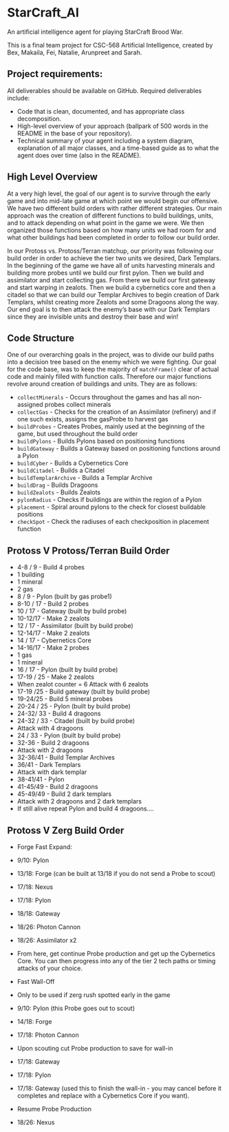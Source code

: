 # StarCraft_AI
An artificial intelligence agent for playing StarCraft Brood War.

This is a final team project for CSC-568 Artificial Intelligence, created by Bex, Makaila, Fei, Natalie, Arunpreet and Sarah.

## Project requirements:
All deliverables should be available on GitHub. Required deliverables include:
 - Code that is clean, documented, and has appropriate class decomposition.
 - High-level overview of your approach (ballpark of 500 words in the README in the base of your repository).
 - Technical summary of your agent including a system diagram, explanation of all major classes, and a time-based guide as to what the agent does over time (also in the README).

## High Level Overview
At a very high level, the goal of our agent is to survive through the early game and into mid-late game at which point we would begin our offensive. We have two different build orders with rather different strategies. Our main approach was the creation of different functions to build buildings, units, and to attack depending on what point in the game we were. We then organized those functions based on how many units we had room for and what other buildings had been completed in order to follow our build order. 

In our Protoss vs. Protoss/Terran matchup, our priority was following our build order in order to achieve the tier two units we desired, Dark Templars. In the beginning of the game we have all of units harvesting minerals and building more probes until we build our first pylon. Then we build and assimilator and start collecting gas. From there we build our first gateway and start warping in zealots. Then we build a cybernetics core  and then a citadel so that we can build our Templar Archives to begin creation of Dark Templars, whilst creating more Zealots and some Dragoons along the way. Our end goal is to then attack the enemy’s base with our Dark Templars since they are invisible units and destroy their base and win!

## Code Structure
 One of our overarching goals in the project, was to divide our build paths into a decision tree based on the enemy which we were fighting. Our goal for the code base, was to keep the majority of `matchFrame()` clear of actual code and mainly filled with function calls.
 Therefore our major functions revolve around creation of buildings and units. They are as follows:
 - `collectMinerals` - Occurs throughout the games and has all non-assigned probes collect minerals
 - `collectGas` - Checks for the creation of an Assimilator (refinery) and if one such exists, assigns the gasProbe to harvest gas
 - `buildProbes` - Creates Probes, mainly used at the beginning of the game, but used throughout the build order
 - `buildPylons` - Builds Pylons based on positioning functions
 - `buildGateway` - Builds a Gateway based on positioning functions around a Pylon
 - `buildCyber` - Builds a Cybernetics Core
 - `buildCitadel` - Builds a Citadel
 - `buildTemplarArchive` - Builds a Templar Archive
 - `buildDrag` - Builds Dragoons
 - `buildZealots` - Builds Zealots
 - `pylonRadius` - Checks if buildings are within the region of a Pylon
 - `placement` - Spiral around pylons to the check for closest buildable positions
 - `checkSpot` - Check the radiuses of each checkposition in placement function

## Protoss V Protoss/Terran Build Order
 - 4-8 / 9 - Build 4 probes
 - 1 building
 - 1 mineral
 - 2 gas
 - 8 / 9 - Pylon (built by gas probe1)
 - 8-10 / 17 - Build 2 probes
 - 10 / 17 - Gateway (built by build probe)
 - 10-12/17 - Make 2 zealots
 - 12 / 17 - Assimilator (built by build probe)
 - 12-14/17 - Make 2 zealots
 - 14 / 17 - Cybernetics Core
 - 14-16/17 - Make 2 probes
 - 1 gas
 - 1 mineral
 - 16 / 17  - Pylon (built by build probe)
 - 17-19 / 25 -  Make 2 zealots
 - When zealot counter = 6 Attack with 6 zealots
 - 17-19 /25 -  Build gateway (built by build probe)
 - 19-24/25 - Build 5 mineral probes
 - 20-24 / 25 - Pylon (built by build probe)
 - 24-32/ 33 - Build 4 dragoons
 - 24-32 / 33 - Citadel (built by build probe)
 - Attack with 4 dragoons
 - 24 / 33 - Pylon (built by build probe)
 - 32-36 - Build 2 dragoons
 - Attack with 2 dragoons
 - 32-36/41 - Build Templar Archives
 - 36/41 - Dark Templars
 - Attack with dark templar
 - 38-41/41 - Pylon
 - 41-45/49 - Build 2 dragoons
 - 45-49/49 - Build 2 dark templars
 - Attack with 2 dragoons and 2 dark templars
 - If still alive repeat Pylon and build 4 dragoons….

## Protoss V Zerg Build Order
 - Forge Fast Expand:
 - 9/10: Pylon
 - 13/18: Forge (can be built at 13/18 if you do not send a Probe to scout)
 - 17/18: Nexus
 - 17/18: Pylon
 - 18/18: Gateway
 - 18/26: Photon Cannon
 - 18/26: Assimilator x2
 - From here, get continue Probe production and get up the Cybernetics Core. You can then progress into any of the tier 2 tech paths or timing attacks of your choice.

 - Fast Wall-Off
 - Only to be used if zerg rush spotted early in the game
 - 9/10: Pylon (this Probe goes out to scout)
 - 14/18: Forge
 - 17/18: Photon Cannon
 - Upon scouting cut Probe production to save for wall-in
 - 17/18: Gateway
 - 17/18: Pylon
 - 17/18: Gateway (used this to finish the wall-in - you may cancel before it completes and replace with a Cybernetics Core if you want).
 - Resume Probe Production
 - 18/26: Nexus
